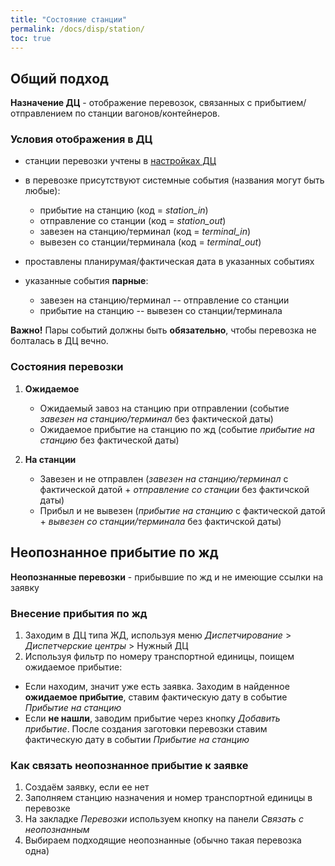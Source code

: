 ```yaml
---
title: "Состояние станции"
permalink: /docs/disp/station/
toc: true
---
```


## Общий подход
**Назначение ДЦ** - отображение перевозок, связанных с прибытием/отправлением по станции вагонов/контейнеров.

### Условия отображения в ДЦ
-   станции перевозки учтены в [настройках ДЦ](../../disp/setting/#дц-типа-жд)
-   в перевозке присутствуют системные события (названия могут быть любые):

    -   прибытие на станцию (код = *station_in*)
    -   отправление со станции (код = *station_out*)
    -   завезен на станцию/терминал (код = *terminal_in*)
    -   вывезен со станции/терминала (код = *terminal_out*)
-   проставлены планирумая/фактическая дата в указанных событиях
-   указанные события **парные**:

    -   завезен на станцию/терминал --  отправление со станции
    -   прибытие на станцию -- вывезен со станции/терминала

**Важно!** Пары событий должны быть **обязательно**, чтобы перевозка не болталась в ДЦ вечно.    

### Состояния перевозки
1.  **Ожидаемое**
    -   Ожидаемый завоз на станцию при отправлении (событие *завезен на станцию/терминал* без фактической даты)
    -   Ожидаемое прибытие на станцию по жд (событие *прибытие на станцию* без фактической даты)
2.  **На станции**

    -   Завезен и не отправлен (*завезен на станцию/терминал* с фактической датой + *отправление со станции* без фактичской даты)
    -   Прибыл и не вывезен (*прибытие на станцию* с фактической датой + *вывезен со станции/терминала* без фактичской даты)

## Неопознанное прибытие по жд
**Неопознанные перевозки** - прибывшие по жд и не имеющие ссылки на заявку

### Внесение прибытия по жд
1.  Заходим в ДЦ типа ЖД, используя меню *Диспетчирование* > *Диспетчерские центры* > Нужный ДЦ
2.  Используя фильтр по номеру транспортной единицы, поищем ожидаемое прибытие:
-   Если находим, значит уже есть заявка. Заходим в найденное **ожидаемое прибытие**, ставим фактическую дату в событие *Прибытие на станцию*
-   Если **не нашли**, заводим прибытие через кнопку *Добавить прибытие*. После создания заготовки перевозки ставим фактическую дату в событии *Прибытие на станцию*

### Как связать неопознанное прибытие к заявке
1.  Создаём заявку, если ее нет
2.  Заполняем станцию назначения и номер транспортной единицы в перевозке
3.  На закладке *Перевозки* используем кнопку на панели *Связать с неопознанным*
4.  Выбираем подходящие неопознанные (обычно такая перевозка одна)
